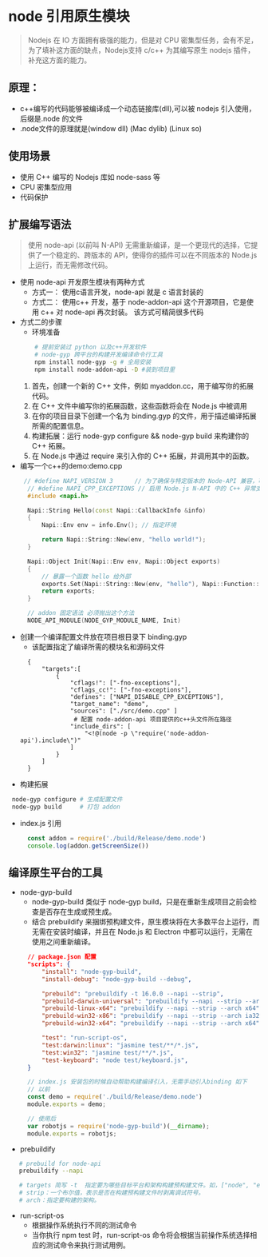 # node 引用原生模块
> Nodejs 在 IO 方面拥有极强的能力，但是对 CPU 密集型任务，会有不足，为了填补这方面的缺点，Nodejs支持 c/c++ 为其编写原生 nodejs 插件，补充这方面的能力。
## 原理：
  - c++编写的代码能够被编译成一个动态链接库(dll),可以被 nodejs 引入使用，后缀是.node 的文件
  - .node文件的原理就是(window dll) (Mac dylib) (Linux so)
## 使用场景
  - 使用 C++ 编写的 Nodejs 库如 node-sass 等
  - CPU 密集型应用
  - 代码保护
## 扩展编写语法 
  > 使用 node-api (以前叫 N-API) 无需重新编译，是一个更现代的选择，它提供了一个稳定的、跨版本的 API，使得你的插件可以在不同版本的 Node.js 上运行，而无需修改代码。
* 使用 node-api 开发原生模块有两种方式
  - 方式一： 使用c语言开发，node-api 就是 c 语言封装的
  - 方式二： 使用c++ 开发，基于 node-addon-api 这个开源项目，它是使用 c++ 对 node-api 再次封装。 该方式可精简很多代码
* 方式二的步骤
   - 环境准备
    ```bash
        # 提前安装过 python 以及c++开发软件
        # node-gyp 跨平台的构建开发编译命令行工具
        npm install node-gyp -g # 全局安装
        npm install node-addon-api -D #装到项目里
    ```
  1. 首先，创建一个新的 C++ 文件，例如 myaddon.cc，用于编写你的拓展代码。
  2. 在 C++ 文件中编写你的拓展函数，这些函数将会在 Node.js 中被调用
  3. 在你的项目目录下创建一个名为 binding.gyp 的文件，用于描述编译拓展所需的配置信息。
  4. 构建拓展：运行 node-gyp configure && node-gyp build 来构建你的 C++ 拓展。
  5. 在 Node.js 中通过 require 来引入你的 C++ 拓展，并调用其中的函数。
* 编写一个c++的demo:demo.cpp
  ```c++
   // #define NAPI_VERSION 3      // 为了确保与特定版本的 Node-API 兼容，可以在包含报头时显式指定版本:
    // #define NAPI_CPP_EXCEPTIONS // 启用 Node.js N-API 中的 C++ 异常支持
    #include <napi.h>

    Napi::String Hello(const Napi::CallbackInfo &info)
    {
        Napi::Env env = info.Env(); // 指定环境

        return Napi::String::New(env, "hello world!");
    }

    Napi::Object Init(Napi::Env env, Napi::Object exports)
    {
        // 暴露一个函数 hello 给外部
        exports.Set(Napi::String::New(env, "hello"), Napi::Function::New(env, Hello));
        return exports;
    }

    // addon 固定语法 必须抛出这个方法
    NODE_API_MODULE(NODE_GYP_MODULE_NAME, Init)
  ```
* 创建一个编译配置文件放在项目根目录下 binding.gyp
  - 该配置指定了编译所需的模块名和源码文件
  ```
    {
        "targets":[
            {
                "cflags!": ["-fno-exceptions"],
                "cflags_cc!": ["-fno-exceptions"],
                "defines": ["NAPI_DISABLE_CPP_EXCEPTIONS"],
                "target_name": "demo", 
                "sources": ["./src/demo.cpp" ]
                 # 配置 node-addon-api 项目提供的c++头文件所在路径
                "include_dirs": [
                    "<!@(node -p \"require('node-addon-api').include\")"
                ]
            }
        ]
    }
  ```
* 构建拓展
 ```bash
  node-gyp configure # 生成配置文件
  node-gyp build     # 打包 addon
 ```
* index.js 引用
  ```js
    const addon = require('./build/Release/demo.node')
    console.log(addon.getScreenSize())
  ```
## 编译原生平台的工具
* node-gyp-build
  - node-gyp-build 类似于 node-gyp build，只是在重新生成项目之前会检查是否存在生成或预生成。
  - 结合 prebuildify 来捆绑预构建文件，原生模块将在大多数平台上运行，而无需在安装时编译，并且在 Node.js 和 Electron 中都可以运行，无需在使用之间重新编译。
  ```json
    // package.json 配置
    "scripts": {
        "install": "node-gyp-build",
        "install-debug": "node-gyp-build --debug",

        "prebuild": "prebuildify -t 16.0.0 --napi --strip",
        "prebuild-darwin-universal": "prebuildify --napi --strip --arch x64+arm64",
        "prebuild-linux-x64": "prebuildify --napi --strip --arch x64",
        "prebuild-win32-x86": "prebuildify --napi --strip --arch ia32",
        "prebuild-win32-x64": "prebuildify --napi --strip --arch x64",

        "test": "run-script-os",
        "test:darwin:linux": "jasmine test/**/*.js",
        "test:win32": "jasmine test/**/*.js",
        "test-keyboard": "node test/keyboard.js",
    }
  ```
  ```js
    // index.js 安装包的时候自动帮助构建编译引入，无需手动引入binding 如下
    // 以前
    const demo = require('./build/Release/demo.node')
    module.exports = demo;

    // 使用后
    var robotjs = require('node-gyp-build')(__dirname);
    module.exports = robotjs;

  ```
* prebuildify
 ```bash
    # prebuild for node-api
    prebuildify --napi

    # targets 简写 -t  指定要为哪些目标平台和架构构建预构建文件。如，["node", "electron"] 默认是是node
    # strip：一个布尔值，表示是否在构建预构建文件时剥离调试符号。
    # arch：指定要构建的架构。    

  ```

* run-script-os
  - 根据操作系统执行不同的测试命令
  - 当你执行 npm test 时，run-script-os 命令将会根据当前操作系统选择相应的测试命令来执行测试用例。
